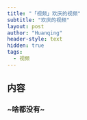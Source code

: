 ```yaml
---
title: "「视频」欢庆的视频"
subtitle: "欢庆的视频"
layout: post
author: "Huanqing"
header-style: text
hidden: true
tags:
  - 视频
---
```



内容
------------------

### ~啥都没有~

<link href="https://cdn.bootcss.com/dplayer/1.25.0/DPlayer.min.css" rel="stylesheet">
<div id="dplayer"></div>
<script src="https://cdn.bootcss.com/dplayer/1.25.0/DPlayer.min.js"></script>
<script src="https://cdn.bootcss.com/blueimp-md5/2.12.0/js/md5.min.js"></script>
<script>
var url="https://pmjs-my.sharepoint.com/personal/huanqingsmovie_my365_tw/Documents/WestWorldS03/Westworld.S03E01.Parce.Domine.1080p.AMZN.WEB-DL.DDP5.1.H.264-NTb/Westworld.S03E01.Parce.Domine.1080p.AMZN.WEB-DL.DDP5.1.H.264-NTb.mp4";    //这里填写视频地址
var suburl="\_posts\video_sub\WestworldS03E01ParceDomine.vtt";
var id=md5(url);
const dp = new DPlayer({
    container: document.getElementById('dplayer'),
    autoplay: false,
    theme: '#FADFA3',
    loop: true,
    lang: 'zh-cn',
    screenshot: true,
    hotkey: true,
    preload: 'auto',
    logo: 'logo.png',
    volume: 0.7,
    mutex: true,
    video: {
        url: url,
        pic: 'dplayer.png',
        thumbnails: 'thumbnails.jpg',
        type: 'auto',
    },
    subtitle: {
        url: suburl,
        type: 'webvtt',
        fontSize: '25px',
        bottom: '10%',
        color: '#b7daff',
    },
    contextmenu: [
        {
            text: 'custom1',
            link: 'https://github.com/DIYgod/DPlayer',
        },
        {
            text: 'custom2',
            click: (player) => {
                console.log(player);
            },
        },
    ],
    highlight: [
        {
            time: 20,
            text: '这是第 20 秒',
        },
        {
            time: 120,
            text: '这是 2 分钟',
        },
    ],
});
</script>
